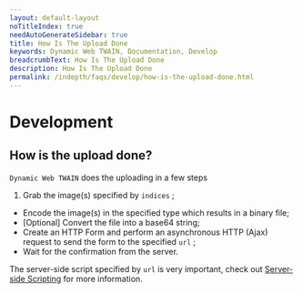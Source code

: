 ```yaml
---
layout: default-layout
noTitleIndex: true
needAutoGenerateSidebar: true
title: How Is The Upload Done
keywords: Dynamic Web TWAIN, Documentation, Develop
breadcrumbText: How Is The Upload Done
description: How Is The Upload Done
permalink: /indepth/faqs/develop/how-is-the-upload-done.html
---
```


# Development

## How is the upload done?

 `Dynamic Web TWAIN` does the uploading in a few steps

1. Grab the image(s) specified by `indices` ; 
* Encode the image(s) in the specified type which results in a binary file; 
* [Optional] Convert the file into a base64 string; 
* Create an HTTP Form and perform an asynchronous HTTP (Ajax) request to send the form to the specified `url` ; 
* Wait for the confirmation from the server.

The server-side script specified by `url` is very important, check out [Server-side Scripting]({{site.indepth}}development/Server-script.html) for more information.
